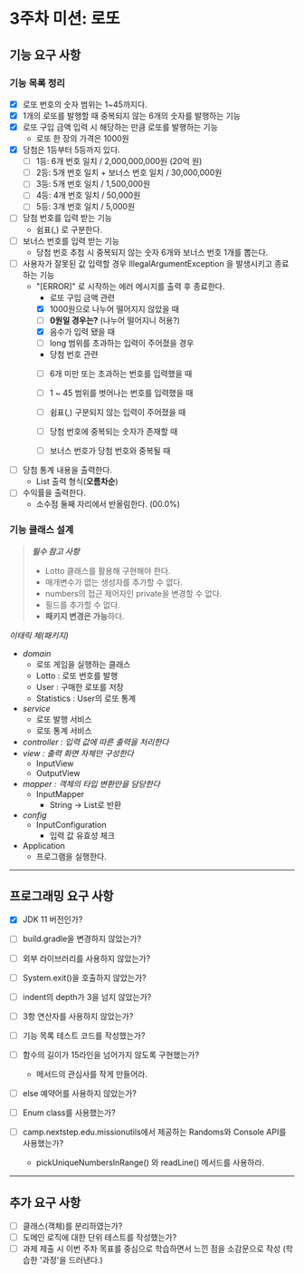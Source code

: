# 3주차 미션: 로또


## 기능 요구 사항

### 기능 목록 정리
- [x] 로또 번호의 숫자 범위는 1~45까지다.
- [x] 1개의 로또를 발행할 때 중복되지 않는 6개의 숫자를 발행하는 기능
- [x] 로또 구입 금액 입력 시 해당하는 만큼 로또를 발행하는 기능
  - 로또 한 장의 가격은 1000원
- [x] 당첨은 1등부터 5등까지 있다.
    - [ ] 1등: 6개 번호 일치 / 2,000,000,000원 (20억 원)
    - [ ] 2등: 5개 번호 일치 + 보너스 번호 일치 / 30,000,000원
    - [ ] 3등: 5개 번호 일치 / 1,500,000원
    - [ ] 4등: 4개 번호 일치 / 50,000원
    - [ ] 5등: 3개 번호 일치 / 5,000원
- [ ] 당첨 번호를 입력 받는 기능
  - 쉼표(,) 로 구분한다.
- [ ] 보너스 번호를 입력 받는 기능
    - 당첨 번호 추첨 시 중복되지 않는 숫자 6개와 보너스 번호 1개를 뽑는다.
- [ ] 사용자가 잘못된 값 입력할 경우 IllegalArgumentException 을 발생시키고 종료하는 기능
    - "[ERROR]" 로 시작하는 에러 메시지를 출력 후 종료한다.
      - 로또 구입 금액 관련
      - [x] 1000원으로 나누어 떨어지지 않았을 때
      - [ ] **0원일 경우는?** (나누어 떨어지니 허용?)
      - [x] 음수가 입력 됐을 때
      - [ ] long 범위를 초과하는 입력이 주어졌을 경우
      - 당첨 번호 관련 
      - [ ] 6개 미만 또는 초과하는 번호를 입력했을 때
      - [ ] 1 ~ 45 범위를 벗어나는 번호를 입력했을 때
      - [ ] 쉼표(,) 구분되지 않는 입력이 주어졌을 때
      - [ ] 당첨 번호에 중복되는 숫자가 존재할 때
      - [ ] 보너스 번호가 당첨 번호와 중복될 때


- [ ] 당첨 통계 내용을 출력한다.
  - List 출력 형식(**오름차순**)
- [ ] 수익률을 출력한다. 
  - 소수점 둘째 자리에서 반올림한다. (00.0%)

### 기능 클래스 설계

> _**필수 참고 사항**_
> -  Lotto 클래스를 활용해 구현해야 한다.
>   - 매개변수가 없는 생성자를 추가할 수 없다.
>   - numbers의 접근 제어자인 private을 변경할 수 없다.
>   - 필드를 추가할 수 없다.
>   - **패키지 변경은 가능**하다.


_이태릭 체(패키지)_

- _domain_
  - 로또 게임을 실행하는 클래스
  - Lotto : 로또 번호를 발행
  - User : 구매한 로또를 저장 
  - Statistics : User의 로또 통계
- _service_
  - 로또 발행 서비스
  - 로또 통계 서비스
- _controller : 입력 값에 따른 출력을 처리한다_
- _view : 출력 화면 자체만 구성한다_
  - InputView
  - OutputView
- _mapper : 객체의 타입 변환만을 담당한다_
  - InputMapper 
    - String -> List<Integer>로 반환
- _config_
  - InputConfiguration
    - 입력 값 유효성 체크
- Application
  - 프로그램을 실행한다.

---
## 프로그래밍 요구 사항
- [x] JDK 11 버전인가?
- [ ] build.gradle을 변경하지 않았는가?
- [ ] 외부 라이브러리를 사용하지 않았는가?
- [ ] System.exit()을 호출하지 않았는가?
- [ ] indent의 depth가 3을 넘지 않았는가?
- [ ] 3항 연산자를 사용하지 않았는가?
- [ ] 기능 목록 테스트 코드를 작성했는가?


- [ ] 함수의 길이가 15라인을 넘어가지 않도록 구현했는가?
  - 메서드의 관심사를 작게 만들어라.
- [ ] else 예약어를 사용하지 않았는가?
- [ ] Enum class를 사용했는가?
- [ ] camp.nextstep.edu.missionutils에서 제공하는 Randoms와 Console API를 사용했는가?
  - pickUniqueNumbersInRange() 와 readLine() 메서드를 사용하라.


---
## 추가 요구 사항
- [ ] 클래스(객체)를 분리하였는가?
- [ ] 도메인 로직에 대한 단위 테스트를 작성했는가?
- [ ] 과제 제출 시 이번 주차 목표를 중심으로 학습하면서 느낀 점을 소감문으로 작성 (학습한 '과정'을 드러낸다.)
